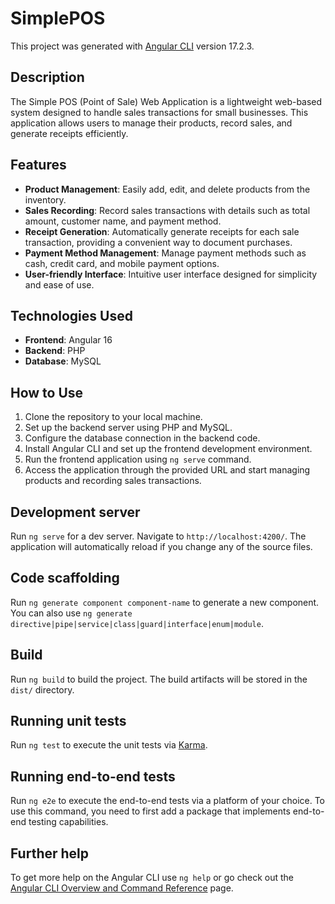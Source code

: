 # SimplePOS

This project was generated with [Angular CLI](https://github.com/angular/angular-cli) version 17.2.3.

## Description
The Simple POS (Point of Sale) Web Application is a lightweight web-based system designed to handle sales transactions for small businesses. This application allows users to manage their products, record sales, and generate receipts efficiently.

## Features

- **Product Management**: Easily add, edit, and delete products from the inventory.
- **Sales Recording**: Record sales transactions with details such as total amount, customer name, and payment method.
- **Receipt Generation**: Automatically generate receipts for each sale transaction, providing a convenient way to document purchases.
- **Payment Method Management**: Manage payment methods such as cash, credit card, and mobile payment options.
- **User-friendly Interface**: Intuitive user interface designed for simplicity and ease of use.

## Technologies Used

- **Frontend**: Angular 16
- **Backend**: PHP
- **Database**: MySQL

## How to Use

1. Clone the repository to your local machine.
2. Set up the backend server using PHP and MySQL.
3. Configure the database connection in the backend code.
4. Install Angular CLI and set up the frontend development environment.
5. Run the frontend application using `ng serve` command.
6. Access the application through the provided URL and start managing products and recording sales transactions.


## Development server

Run `ng serve` for a dev server. Navigate to `http://localhost:4200/`. The application will automatically reload if you change any of the source files.

## Code scaffolding

Run `ng generate component component-name` to generate a new component. You can also use `ng generate directive|pipe|service|class|guard|interface|enum|module`.

## Build

Run `ng build` to build the project. The build artifacts will be stored in the `dist/` directory.

## Running unit tests

Run `ng test` to execute the unit tests via [Karma](https://karma-runner.github.io).

## Running end-to-end tests

Run `ng e2e` to execute the end-to-end tests via a platform of your choice. To use this command, you need to first add a package that implements end-to-end testing capabilities.

## Further help

To get more help on the Angular CLI use `ng help` or go check out the [Angular CLI Overview and Command Reference](https://angular.io/cli) page.
